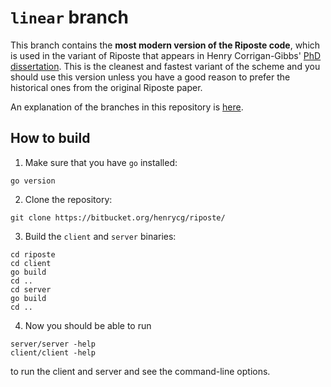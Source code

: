 # `linear` branch

This branch contains the **most modern version of the Riposte code**, which is used in the variant of Riposte that appears in Henry Corrigan-Gibbs' [PhD dissertation](https://purl.stanford.edu/nm483fv2043). This is the cleanest and fastest variant of the scheme and you should use this version unless you have a good reason to prefer the historical ones from the original Riposte paper.



An explanation of the branches in this repository is [here](https://bitbucket.org/henrycg/riposte/).


## How to build


1. Make sure that you have `go` installed:
```
go version
```

2. Clone the repository:
```
git clone https://bitbucket.org/henrycg/riposte/
```

3. Build the `client` and `server` binaries:
```
cd riposte
cd client 
go build
cd ..
cd server
go build
cd ..
```

4. Now you should be able to run 
```
server/server -help
client/client -help
```
to run the client and server and see the command-line options.
